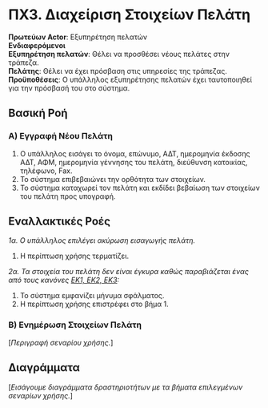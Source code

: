 # ΠΧ3. Διαχείριση Στοιχείων Πελάτη

**Πρωτεύων Actor**: Εξυπηρέτηση πελατών  
**Ενδιαφερόμενοι**  
**Εξυπηρέτηση πελατών**: Θέλει να προσθέσει νέους πελάτες στην τράπεζα.  
**Πελάτης**: Θέλει να έχει πρόσβαση στις υπηρεσίες της τράπεζας.  
**Προϋποθέσεις**: Ο υπάλληλος εξυπηρέτησης πελατών έχει ταυτοποιηθεί για την πρόσβασή του στο σύστημα.  

## Βασική Ροή

### Α) Εγγραφή Νέου Πελάτη
1. Ο υπάλληλος εισάγει το όνομα, επώνυμο, ΑΔΤ, ημερομηνία έκδοσης ΑΔΤ, ΑΦΜ, ημερομηνία γέννησης του πελάτη, διεύθυνση κατοικίας, τηλέφωνο, Fax.
2. Το σύστημα επιβεβαιώνει την ορθότητα των στοιχείων.
3. Το σύστημα καταχωρεί τον πελάτη και εκδίδει βεβαίωση των στοιχείων του πελάτη προς υπογραφή.

## Εναλλακτικές Ροές

*1α. Ο υπάλληλος επιλέγει ακύρωση εισαγωγής πελάτη.*
1. Η περίπτωση χρήσης τερματίζει.

*2α. Τα στοιχεία του πελάτη δεν είναι έγκυρα καθώς παραβιάζεται ένας από τους κανόνες [ΕΚ1, ΕΚ2, ΕΚ3](software-requirements.md#business-rules):*
1. Το σύστημα εμφανίζει μήνυμα σφάλματος.
2. Η περίπτωση χρήσης επιστρέφει στο βήμα 1.

### Β) Ενημέρωση Στοιχείων Πελάτη

\[*Περιγραφή σεναρίου χρήσης.*\]

## Διαγράμματα

\[*Εισάγουμε διαγράμματα δραστηριοτήτων με τα βήματα επιλεγμένων σεναρίων χρήσης.*\]
